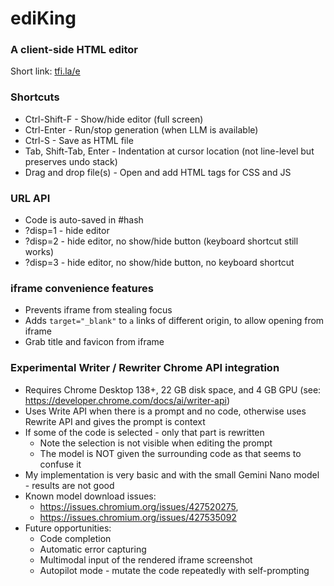 # ediKing
### A client-side HTML editor
Short link: [tfi.la/e](https://tfi.la/e)

### Shortcuts
- Ctrl-Shift-F - Show/hide editor (full screen)
- Ctrl-Enter - Run/stop generation (when LLM is available)
- Ctrl-S - Save as HTML file
- Tab, Shift-Tab, Enter - Indentation at cursor location (not line-level but preserves undo stack)
- Drag and drop file(s) - Open and add HTML tags for CSS and JS

### URL API
- Code is auto-saved in #hash
- ?disp=1 - hide editor
- ?disp=2 - hide editor, no show/hide button (keyboard shortcut still works)
- ?disp=3 - hide editor, no show/hide button, no keyboard shortcut

### iframe convenience features
- Prevents iframe from stealing focus
- Adds `target="_blank"` to `a` links of different origin, to allow opening from iframe
- Grab title and favicon from iframe

### Experimental Writer / Rewriter Chrome API integration
- Requires Chrome Desktop 138+, 22 GB disk space, and 4 GB GPU (see: https://developer.chrome.com/docs/ai/writer-api)
- Uses Write API when there is a prompt and no code, otherwise uses Rewrite API and gives the prompt is context
- If some of the code is selected - only that part is rewritten
  - Note the selection is not visible when editing the prompt
  - The model is NOT given the surrounding code as that seems to confuse it
- My implementation is very basic and with the small Gemini Nano model - results are not good
- Known model download issues:
  - https://issues.chromium.org/issues/427520275,
  - https://issues.chromium.org/issues/427535092
- Future opportunities:
  - Code completion
  - Automatic error capturing
  - Multimodal input of the rendered iframe screenshot
  - Autopilot mode - mutate the code repeatedly with self-prompting